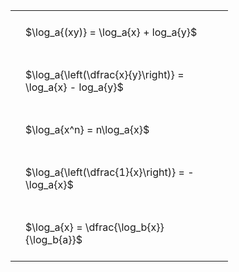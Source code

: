 ---
---

#  
<br>
<style type="text/css">
#T_64736 th.col_heading {
  text-align: left;
  font-size: 1em;
}
#T_64736 td {
  text-align: left;
  font-size: 1em;
  padding: 1.5em;
}
#T_64736_row0_col0, #T_64736_row1_col0, #T_64736_row2_col0, #T_64736_row3_col0, #T_64736_row4_col0 {
  width: 300px;
  white-space: pre-wrap;
}
</style>
<table id="T_64736">
  <thead>
  </thead>
  <tbody>
    <tr>
      <td id="T_64736_row0_col0" class="data row0 col0" >$\log_a{(xy)} = \log_a{x} + log_a{y}$</td>
    </tr>
    <tr>
      <td id="T_64736_row1_col0" class="data row1 col0" >$\log_a{\left(\dfrac{x}{y}\right)} = \log_a{x} - log_a{y}$</td>
    </tr>
    <tr>
      <td id="T_64736_row2_col0" class="data row2 col0" >$\log_a{x^n} = n\log_a{x}$</td>
    </tr>
    <tr>
      <td id="T_64736_row3_col0" class="data row3 col0" >$\log_a{\left(\dfrac{1}{x}\right)} = -\log_a{x}$</td>
    </tr>
    <tr>
      <td id="T_64736_row4_col0" class="data row4 col0" >$\log_a{x} = \dfrac{\log_b{x}}{\log_b{a}}$</td>
    </tr>
  </tbody>
</table>
